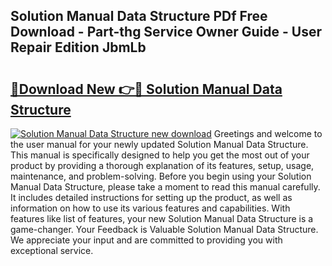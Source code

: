 ## Solution Manual Data Structure PDf Free Download - Part-thg Service Owner Guide - User Repair Edition JbmLb

# <h2><a href="http://bc54488.oget.top/?id=Solution+Manual+Data+Structure">🔗Download New 👉🔴 Solution Manual Data Structure</a></h2>

[![Solution Manual Data Structure new download](https://i.imgur.com/5g1atiW.png)](http://bc54488.oget.top/?id=Solution+Manual+Data+Structure)
Greetings and welcome to the user manual for your newly updated Solution Manual Data Structure. This manual is specifically designed to help you get the most out of your product by providing a thorough explanation of its features, setup, usage, maintenance, and problem-solving. Before you begin using your Solution Manual Data Structure, please take a moment to read this manual carefully. It includes detailed instructions for setting up the product, as well as information on how to use its various features and capabilities. With features like list of features, your new Solution Manual Data Structure is a game-changer. Your Feedback is Valuable Solution Manual Data Structure. We appreciate your input and are committed to providing you with exceptional service.
